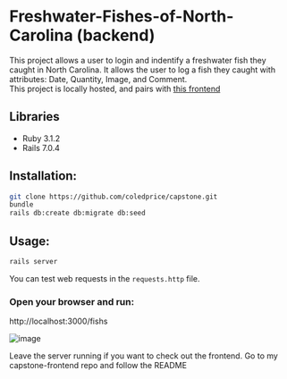 # Freshwater-Fishes-of-North-Carolina (backend)

This project allows a user to login and indentify a freshwater fish they caught in North Carolina.  It allows the user to log a fish they caught with attributes: Date, Quantity, Image, and Comment.
</br>
This project is locally hosted, and pairs with [this frontend](https://github.com/coledprice/capstone-frontend)

## Libraries
<ul>
<li>Ruby 3.1.2</li>
<li>Rails 7.0.4</li>
</ul>

## Installation:
```bash
git clone https://github.com/coledprice/capstone.git
bundle
rails db:create db:migrate db:seed
```

## Usage:
```bash
rails server
```
You can test web requests in the `requests.http` file.

### Open your browser and run:
http://localhost:3000/fishs

![image](https://user-images.githubusercontent.com/116182313/215846024-e61b7859-98bf-4a41-bd6b-3986b5499ed6.png)

Leave the server running if you want to check out the frontend. Go to my capstone-frontend repo and follow the README


